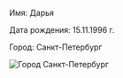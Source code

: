 Имя: Дарья

Дата рождения: 15.11.1996 г.

Город: Санкт-Петербург

![Город Санкт-Петербург](https://yamoscow.ru/wp-content/uploads/2021/11/%D0%A1%D0%B0%D0%BD%D0%BA%D1%82-%D0%9F%D0%B5%D1%82%D0%B5%D1%80%D0%B1%D1%83%D1%80%D0%B3-1200x778.jpg)
